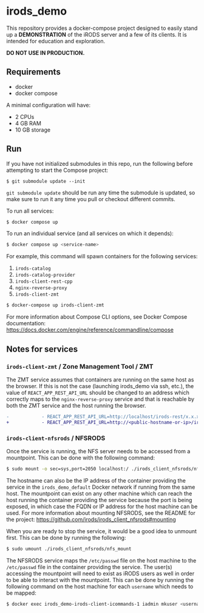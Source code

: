 # irods_demo

This repository provides a docker-compose project designed to easily stand up a **DEMONSTRATION** of the iRODS server and a few of its clients.  It is intended for education and exploration.

**DO NOT USE IN PRODUCTION.**

## Requirements

- docker
- docker compose

A minimal configuration will have:

- 2 CPUs
- 4 GB RAM
- 10 GB storage

## Run

If you have not initialized submodules in this repo, run the following before attempting to start the Compose project:
```
$ git submodule update --init
```
`git submodule update` should be run any time the submodule is updated, so make sure to run it any time you pull or checkout different commits.

To run all services:
```bash
$ docker compose up
```

To run an individual service (and all services on which it depends):
```bash
$ docker compose up <service-name>
```

For example, this command will spawn containers for the following services:

1. `irods-catalog`
2. `irods-catalog-provider`
3. `irods-client-rest-cpp`
4. `nginx-reverse-proxy`
5. `irods-client-zmt`

```bash
$ docker-compose up irods-client-zmt
```

For more information about Compose CLI options, see Docker Compose documentation: https://docs.docker.com/engine/reference/commandline/compose

## Notes for services

### `irods-client-zmt` / Zone Management Tool / ZMT

The ZMT service assumes that containers are running on the same host as the browser. If this is not the case (launching irods_demo via ssh, etc.), the value of `REACT_APP_REST_API_URL` should be changed to an address which correctly maps to the `nginx-reverse-proxy` service and that is reachable by both the ZMT service and the host running the browser.

```diff
-            - REACT_APP_REST_API_URL=http://localhost/irods-rest/x.x.x
+            - REACT_APP_REST_API_URL=http://<public-hostname-or-ip>/irods-rest/x.x.x
```

### `irods-client-nfsrods` / NFSRODS

Once the service is running, the NFS server needs to be accessed from a mountpoint. This can be done with the following command:
```bash
$ sudo mount -o sec=sys,port=2050 localhost:/ ./irods_client_nfsrods/nfs_mount
```
The hostname can also be the IP address of the container providing the service in the `irods_demo_default` Docker network if running from the same host. The mountpoint can exist on any other machine which can reach the host running the container providing the service because the port is being exposed, in which case the FQDN or IP address for the host machine can be used. For more information about mounting NFSRODS, see the README for the project: https://github.com/irods/irods_client_nfsrods#mounting

When you are ready to stop the service, it would be a good idea to unmount first. This can be done by running the following:
```bash
$ sudo umount ./irods_client_nfsrods/nfs_mount
```

The NFSRODS service maps the `/etc/passwd` file on the host machine to the `/etc/passwd` file in the container providing the service. The user(s) accessing the mountpoint will need to exist as iRODS users as well in order to be able to interact with the mountpoint. This can be done by running the following command on the host machine for each `username` which needs to be mapped:
```bash
$ docker exec irods_demo-irods-client-icommands-1 iadmin mkuser <username> rodsuser
```
